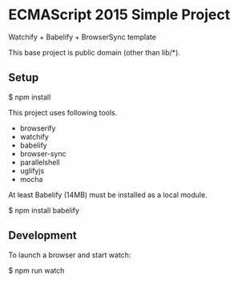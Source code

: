 # ECMAScript 2015 Simple Project

Watchify + Babelify + BrowserSync template

This base project is public domain (other than lib/*).

## Setup

$ npm install

This project uses following tools.

- browserify
- watchify
- babelify
- browser-sync
- parallelshell
- uglifyjs
- mocha

At least Babelify (14MB) must be installed as a local module.

$ npm install babelify

## Development

To launch a browser and start watch:

$ npm run watch

